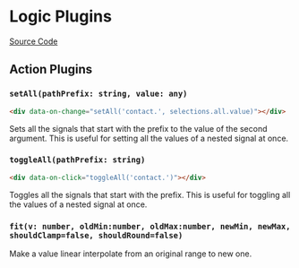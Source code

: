 # Logic Plugins

[Source Code](https://github.com/starfederation/datastar/blob/main/packages/library/src/lib/plugins/official/logic)

## Action Plugins

### `setAll(pathPrefix: string, value: any)`

```html
<div data-on-change="setAll('contact.', selections.all.value)"></div>
```

Sets all the signals that start with the prefix to the value of the second argument. This is useful for setting all the values of a nested signal at once.

### `toggleAll(pathPrefix: string)`

```html
<div data-on-click="toggleAll('contact.')"></div>
```

Toggles all the signals that start with the prefix. This is useful for toggling all the values of a nested signal at once.

### `fit(v: number, oldMin:number, oldMax:number, newMin, newMax, shouldClamp=false, shouldRound=false)`

Make a value linear interpolate from an original range to new one.
